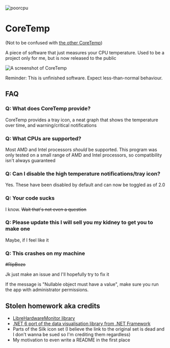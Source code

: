 ![poorcpu](https://github.com/4techguns/CoreTemp/assets/42378704/48316fce-149e-4af6-8c94-162404a143e0)
# CoreTemp

(Not to be confused with [the other CoreTemp](https://www.alcpu.com/CoreTemp/))

A piece of software that just measures your CPU temperature. Used to be a project only for me, but is now released to the public

![A screenshot of CoreTemp](https://github.com/4techguns/CoreTemp/assets/42378704/10f5754c-3dd0-4492-bf9b-3f1149d30f2e)

Reminder: This is unfinished software. Expect less-than-normal behaviour.

## FAQ

### Q: What does CoreTemp provide?
CoreTemp provides a tray icon, a neat graph that shows the temperature over time, and warning/critical notifications

### Q: What CPUs are supported?
Most AMD and Intel processors *should* be supported. This program was only tested on a small range of AMD and Intel processors, so compatibility isn't always guaranteed

### Q: Can I disable the high temperature notifications/tray icon?
Yes. These have been disabled by default and can now be toggled as of 2.0

### Q: Your code sucks
I know. ~~Wait that's not even a question~~

### Q: Please update this I will sell you my kidney to get you to make one
Maybe, if I feel like it

### Q: This crashes on my machine
~~#RipBozo~~ 

Jk just make an issue and I'll hopefully try to fix it

If the message is "Nullable object must have a value", make sure you run the app with administrator permissions.

## Stolen homework aka credits
- [LibreHardwareMonitor library](https://github.com/LibreHardwareMonitor/LibreHardwareMonitor)
- [.NET 6 port of the data visualisation library from .NET Framework](https://www.nuget.org/packages/WinForms.DataVisualization)
- Parts of the Silk icon set (I believe the link to the original set is dead and I don't wanna be sued so I'm crediting them regardless)
- My motivation to even write a README in the first place
